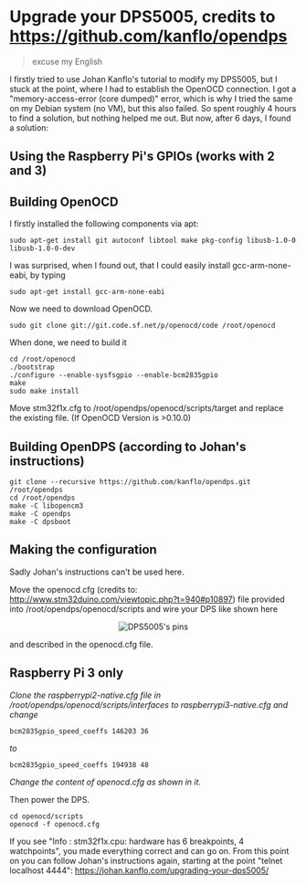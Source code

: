 # Upgrade your DPS5005, credits to https://github.com/kanflo/opendps
> excuse my English

I firstly tried to use Johan Kanflo's tutorial to modify my DPS5005, but I stuck at the point, where I had to establish the OpenOCD connection. I got a "memory-access-error (core dumped)" error, which is why I tried the same on my Debian system (no VM), but this also failed. So spent roughly 4 hours to find a solution, but nothing helped me out. But now, after 6 days, I found a solution:
## Using the Raspberry Pi's GPIOs (works with 2 and 3)
## Building OpenOCD
I firstly installed the following components via apt:
```
sudo apt-get install git autoconf libtool make pkg-config libusb-1.0-0 libusb-1.0-0-dev
```
I was surprised, when I found out, that I could easily install gcc-arm-none-eabi, by typing
```
sudo apt-get install gcc-arm-none-eabi
```
Now we need to download OpenOCD.
```
sudo git clone git://git.code.sf.net/p/openocd/code /root/openocd
```
When done, we need to build it
```
cd /root/openocd
./bootstrap
./configure --enable-sysfsgpio --enable-bcm2835gpio
make
sudo make install
```
Move stm32f1x.cfg to /root/opendps/openocd/scripts/target and replace the existing file. (If OpenOCD Version is >0.10.0)

## Building OpenDPS (according to Johan's instructions)
```
git clone --recursive https://github.com/kanflo/opendps.git /root/opendps
cd /root/opendps
make -C libopencm3
make -C opendps
make -C dpsboot
```

## Making the configuration
Sadly Johan's instructions can't be used here.

Move the openocd.cfg (credits to: http://www.stm32duino.com/viewtopic.php?t=940#p10897) file provided into /root/opendps/openocd/scripts
and wire your DPS like shown here
<p align="center">
<img src="https://johan.kanflo.com/wp-content/uploads/2017/06/Screen-Shot-2017-07-29-at-01.30.02.png" alt="DPS5005's pins"/>
</p>
and described in the openocd.cfg file.

## Raspberry Pi 3 only
*Clone the raspberrypi2-native.cfg file in /root/opendps/openocd/scripts/interfaces to raspberrypi3-native.cfg and change*

```
bcm2835gpio_speed_coeffs 146203 36
```
*to*
```
bcm2835gpio_speed_coeffs 194938 48
```
*Change the content of openocd.cfg as shown in it.*


Then power the DPS.

```
cd openocd/scripts
openocd -f openocd.cfg
```
If you see "Info : stm32f1x.cpu: hardware has 6 breakpoints, 4 watchpoints", you made everything correct and can go on.
From this point on you can follow Johan's instructions again, starting at the point "telnet localhost 4444":
https://johan.kanflo.com/upgrading-your-dps5005/
